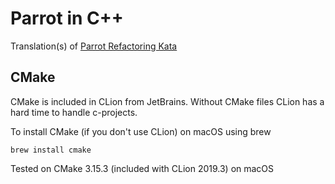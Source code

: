 Parrot in C++
=============

Translation(s) of [Parrot Refactoring Kata](https://github.com/emilybache/Parrot-Refactoring-Kata)

CMake
-----

CMake is included in CLion from JetBrains. Without CMake files
CLion has a hard time to handle c-projects.

To install CMake (if you don't use CLion) on macOS using brew

    brew install cmake

Tested on CMake 3.15.3 (included with CLion 2019.3) on 	macOS
